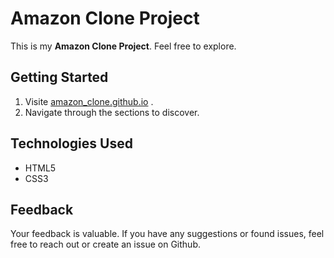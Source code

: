 # Amazon Clone Project
This is my **Amazon Clone Project**.
Feel free to explore.

## Getting Started
1. Visite [amazon_clone.github.io](https://the-himanshuyadav.github.io/Amazon-clone-/) .
2. Navigate through the sections to discover.


## Technologies Used
* HTML5
* CSS3

## Feedback
Your feedback is valuable. If you have any suggestions or found issues, feel free to reach out or create an issue on Github. 


